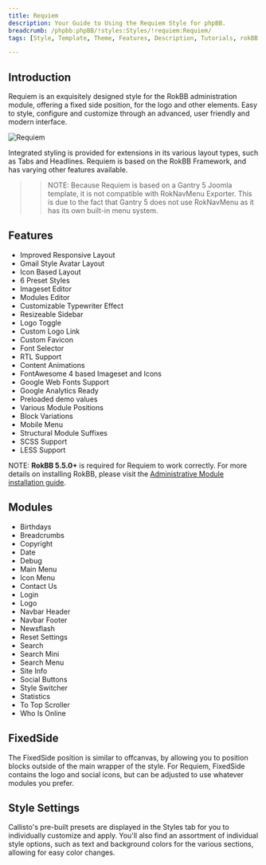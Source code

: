 ```yaml
---
title: Requiem
description: Your Guide to Using the Requiem Style for phpBB.
breadcrumb: /phpbb:phpBB/!styles:Styles/!requiem:Requiem/
tags: [Style, Template, Theme, Features, Description, Tutorials, rokBB 5]

---
```


Introduction
-----

Requiem is an exquisitely designed style for the RokBB administration module, offering a fixed side position, for the logo and other elements. Easy to style, configure and customize through an advanced, user friendly and modern interface.

![Requiem](requiem.png)

Integrated styling is provided for extensions in its various layout types, such as Tabs and Headlines. Requiem is based on the RokBB Framework, and has varying other features available.

>> NOTE: Because Requiem is based on a Gantry 5 Joomla template, it is not compatible with RokNavMenu Exporter. This is due to the fact that Gantry 5 does not use RokNavMenu as it has its own built-in menu system.

Features
-----

* Improved Responsive Layout
* Gmail Style Avatar Layout
* Icon Based Layout
* 6 Preset Styles
* Imageset Editor
* Modules Editor
* Customizable Typewriter Effect
* Resizeable Sidebar
* Logo Toggle
* Custom Logo Link
* Custom Favicon
* Font Selector
* RTL Support
* Content Animations
* FontAwesome 4 based Imageset and Icons
* Google Web Fonts Support
* Google Analytics Ready
* Preloaded demo values
* Various Module Positions
* Block Variations
* Mobile Menu
* Structural Module Suffixes
* SCSS Support
* LESS Support

NOTE: **RokBB 5.5.0+** is required for Requiem to work correctly. For more details on installing RokBB, please visit the [Administrative Module installation guide](../../start/styles_31.md#installing-administrative-modules).

## Modules

* Birthdays
* Breadcrumbs
* Copyright
* Date
* Debug
* Main Menu
* Icon Menu
* Contact Us
* Login
* Logo
* Navbar Header
* Navbar Footer
* Newsflash
* Reset Settings
* Search
* Search Mini
* Search Menu
* Site Info
* Social Buttons
* Style Switcher
* Statistics
* To Top Scroller
* Who Is Online

## FixedSide

The FixedSide position is similar to offcanvas, by allowing you to position blocks outside of the main wrapper of the style. For Requiem, FixedSide contains the logo and social icons, but can be adjusted to use whatever modules you prefer.

## Style Settings

Callisto's pre-built presets are displayed in the Styles tab for you to individually customize and apply. You'll also find an assortment of individual style options, such as text and background colors for the various sections, allowing for easy color changes.
